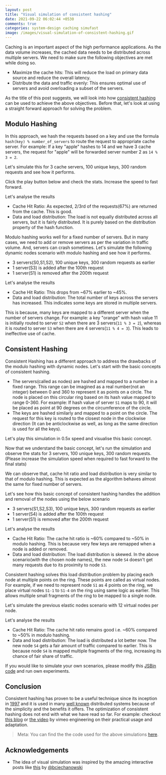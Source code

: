 ```yaml
---
layout: post
title: "Visual simulation of consistent hashing"
date: 2021-09-22 06:02:44 +0530
comments: true
categories: system-design caching simufast
image: /images/visual-simulation-of-consistent-hashing.gif
---
```

Caching is an important aspect of the high performance applications. As the data volume increases, the cached data needs to be distributed across multiple servers. We need to make sure the following objectives are met while doing so.

* Maximize the cache hits: This will reduce the load on primary data source and reduce the overall latency.
* Distribute the data and traffic evenly: This ensures optimal use of servers and avoid overloading a subset of the servers.

As the title of this post suggests, we will look into how [consistent hashing](https://en.wikipedia.org/wiki/Consistent_hashing) can be used to achieve the above objectives. Before that, let's look at using a straight forward approach for solving the problem.

<!-- more -->

## Modulo Hashing

In this approach, we hash the requests based on a key and use the formula `hash(key) % number_of_servers` to route the request to appropriate cache server. For example: If a key "apple" hashes to 14 and we have 3 cache servers, the request for "apple" will be forwarded server number 2 as `14 % 3 = 2`.

Let's simulate this for 3 cache servers, 100 unique keys, 300 random requests and see how it performs.

Click the play button below and check the stats. Increase the speed to fast forward.

<link rel="stylesheet" href="https://cdn.jsdelivr.net/npm/simufast@0.0.6/src/simufast.css">
<script src="https://cdn.jsdelivr.net/npm/simufast@0.0.6/dist/main.js"></script>

<script type="text/javascript">
    simufast.run((player) => {
        const moduloHash = new simufast.routing.ModuloHash(player);
        const simulation = new simufast.cache.MultiNodeCacheSimulation(moduloHash, {
            nodes: ["S0", "S1", "S2"]
        });
        const keys = simufast.utils.randStringArray(100);
        const commands = [];
        for (let i = 1; i <= 300; i++) {
            const key = simufast.utils.getRandomValueFromArray(keys);
            commands.push(() => simulation.getOrFetch(key, () => `${key}'s value from data source`));
        }
        player.experiment({
            name: 'Modulo Hashing: Static nodes',
            drawable: simulation,
            commands: commands
        });
    }, {
        statsExpanded: true
    });
</script>

Let's analyse the results

* Cache Hit Ratio: As expected, 2/3rd of the requests(67%) are returned from the cache. This is good.
* Data and load distribution: The load is not equally distributed across all servers, but it is fairly distributed. It is purely based on the distribution property of the hash function.

Modulo hashing works well for a fixed number of servers. But in many cases, we need to add or remove servers as per the variation in traffic volume. And, servers can crash sometimes. Let's simulate the following dynamic nodes scenario with modulo hashing and see how it performs.

* 3 servers(S0,S1,S2), 100 unique keys, 300 random requests as earlier
* 1 server(S3) is added after the 100th request
* 1 server(S1) is removed after the 200th request

<script type="text/javascript">
    simufast.run((player) => {
        const moduloHash = new simufast.routing.ModuloHash(player, {maxNodes: 4});
        const simulation = new simufast.cache.MultiNodeCacheSimulation(moduloHash, {
            nodes: ["S0", "S1", "S2"]
        });
        const keys = simufast.utils.randStringArray(100);
        const commands = [];
        for (let i = 1; i <= 100; i++) {
            const key = simufast.utils.getRandomValueFromArray(keys);
            commands.push(() => simulation.getOrFetch(key, () => `${key}'s value from data source`));
        }
        commands.push(() => simulation.addNode("S3"));
        for (let i = 1; i <= 100; i++) {
            const key = simufast.utils.getRandomValueFromArray(keys);
            commands.push(() => simulation.getOrFetch(key, () => `${key}'s value from data source`));
        }
        commands.push(() => simulation.removeNode("S1"));
        for (let i = 1; i <= 100; i++) {
            const key = simufast.utils.getRandomValueFromArray(keys);
            commands.push(() => simulation.getOrFetch(key, () => `${key}'s value from data source`));
        }
        player.experiment({
            name: 'Modulo Hashing: Elastic nodes',
            drawable: simulation,
            commands: commands
        });
    }, {
        statsExpanded: true
    });
</script>

Let's analyse the results

* Cache Hit Ratio: This drops from ~67% earlier to ~45%.
* Data and load distribution: The total number of keys across the servers has increased. This indicates some keys are stored in multiple servers.

This is because, many keys are mapped to a different server when the number of servers change. For example: a key "orange" with hash value 11 is initially routed to server `S2` when there are 3 servers(`11 % 3 = 2`), whereas it is routed to server `S3` when there are 4 servers(`11 % 4 = 3`). This leads to ineffective use of cache.

## Consistent Hashing

Consistent Hashing has a different approach to address the drawbacks of the modulo hashing with dynamic nodes. Let's start with the basic concepts of consistent hashing.

* The servers(called as nodes) are hashed and mapped to a number in a fixed range. This range can be imagined as a real number(not an integer) between 0 and 360 to represent it as points on a circle. The node is placed on this circular ring based on its hash value mapped to range 0-360. For example: If hash value of server `S1` maps to 90, it will be placed as point at 90 degrees on the circumference of the circle.
* The keys are hashed similarly and mapped to a point on the circle. The request for this key is routed to the closest node in the clockwise direction (It can be anticlockwise as well, as long as the same direction is used for all the keys).

Let's play this simulation in 0.5x speed and visualise this basic concept.

<script type="text/javascript">
    simufast.run((player) => {
        const consistentHash = new simufast.routing.ConsistentHash(player, {
            nodeReplicationFactor: 1
        });
        const simulation = new simufast.cache.MultiNodeCacheSimulation(consistentHash);
        const keys = simufast.utils.randStringArray(100);
        const commands = [
            () => simulation.addNode("S1"),
            () => simulation.addNode("S2"),
            () => simulation.addNode("S3"),
        ];
        for (let i = 1; i <= 10; i++) {
            const key = simufast.utils.getRandomValueFromArray(keys);
            commands.push(() => simulation.getOrFetch(key, () => `${key}'s value from data source`));
        }
        player.experiment({
            name: 'Consistent Hashing: Basic Concept',
            drawable: simulation,
            commands: commands
        });
    }, {
        speed: 0.5
    });
</script>

Now that we understand the basic concept, let's run the simulation and observe the stats for 3 servers, 100 unique keys, 300 random requests. (Please increase the simulation speed when required to fast forward to the final stats)

<script type="text/javascript">
    simufast.run((player) => {
        const consistentHash = new simufast.routing.ConsistentHash(player, {
            nodeReplicationFactor: 1
        });
        const simulation = new simufast.cache.MultiNodeCacheSimulation(consistentHash, {
            nodes: ["S1", "S2", "S3"],
        });
        const keys = simufast.utils.randStringArray(100);
        const commands = []
        for (let i = 1; i <= 300; i++) {
            const key = simufast.utils.getRandomValueFromArray(keys);
            commands.push(() => simulation.getOrFetch(key, () => `${key}'s value from data source`));
        }
        player.experiment({
            name: 'Consistent Hashing(Basic): Static nodes',
            drawable: simulation,
            commands: commands
        });
    }, {
        speed: 5,
        statsExpanded: true
    });
</script>

We can observe that, cache hit ratio and load distribution is very similar to that of modulo hashing. This is expected as the algorithm behaves almost the same for fixed number of servers.

Let's see how this basic concept of consistent hashing handles the addition and removal of the nodes using the below scenario

* 3 servers(S1,S2,S3), 100 unique keys, 300 random requests as earlier
* 1 server(S4) is added after the 100th request
* 1 server(S1) is removed after the 200th request

<script type="text/javascript">
    simufast.run((player) => {
        const consistentHash = new simufast.routing.ConsistentHash(player, {
            nodeReplicationFactor: 1
        });
        const simulation = new simufast.cache.MultiNodeCacheSimulation(consistentHash, {
            nodes: ["S1", "S2", "S3"]
        });
        const keys = simufast.utils.randStringArray(100);
        const commands = [];
        for (let i = 1; i <= 100; i++) {
            const key = simufast.utils.getRandomValueFromArray(keys);
            commands.push(() => simulation.getOrFetch(key, () => `${key}'s value from data source`));
        }
        commands.push(() => simulation.addNode("S4"));
        for (let i = 1; i <= 100; i++) {
            const key = simufast.utils.getRandomValueFromArray(keys);
            commands.push(() => simulation.getOrFetch(key, () => `${key}'s value from data source`));
        }
        commands.push(() => simulation.removeNode("S1"));
        for (let i = 1; i <= 100; i++) {
            const key = simufast.utils.getRandomValueFromArray(keys);
            commands.push(() => simulation.getOrFetch(key, () => `${key}'s value from data source`));
        }
        player.experiment({
            name: 'Consistent Hashing(Basic): Elastic nodes',
            drawable: simulation,
            commands: commands
        });
    }, {
        speed: 5,
        statsExpanded: true
    });
</script>

Let's analyse the results

* Cache Hit Ratio: The cache hit ratio is ~60% compared to ~50% in modulo hashing. This is because very few keys are remapped when a node is added or removed.
* Data and load distribution: The load distribution is skewed. In the above scenario(with the chosen node names), the new node `S4` doesn't get many requests due to its proximity to node `S3`.

Consistent hashing solves this load distribution problem by placing each node at multiple points on the ring. These points are called as virtual nodes. For example, if we need to represent node `S1` as 4 points on the ring, we place virtual nodes `S1-1` to `S1-4` on the ring using same logic as earlier. This allows multiple small fragments of the ring to be mapped to a single node.

Let's simulate the previous elastic nodes scenario with 12 virtual nodes per node.

<script type="text/javascript">
    simufast.run((player) => {
        const consistentHash = new simufast.routing.ConsistentHash(player, {
            nodeReplicationFactor: 12
        });
        const simulation = new simufast.cache.MultiNodeCacheSimulation(consistentHash);
        const keys = simufast.utils.randStringArray(100);
        const commands = [
            () => simulation.addNode("S1"),
            () => simulation.addNode("S2"),
            () => simulation.addNode("S3"),
        ];
        for (let i = 1; i <= 100; i++) {
            const key = simufast.utils.getRandomValueFromArray(keys);
            commands.push(() => simulation.getOrFetch(key, () => `${key}'s value from data source`));
        }
        commands.push(() => simulation.addNode("S4"));
        for (let i = 1; i <= 100; i++) {
            const key = simufast.utils.getRandomValueFromArray(keys);
            commands.push(() => simulation.getOrFetch(key, () => `${key}'s value from data source`));
        }
        commands.push(() => simulation.removeNode("S1"));
        for (let i = 1; i <= 100; i++) {
            const key = simufast.utils.getRandomValueFromArray(keys);
            commands.push(() => simulation.getOrFetch(key, () => `${key}'s value from data source`));
        }
        player.experiment({
            name: 'Consistent Hashing(Full): Elastic nodes',
            drawable: simulation,
            commands: commands
        });
    }, {
        statsExpanded: true
    });
</script>

Let's analyse the results

* Cache Hit Ratio: The cache hit ratio remains good i.e. ~60% compared to ~50% in modulo hashing.
* Data and load distribution: The load is distributed a lot better now. The new node `S4` gets a fair amount of traffic compared to earlier. This is because node `S4` is mapped multiple fragments of the ring, increasing its chance of fair share of traffic.

If you would like to simulate your own scenarios, please modify this [JSBin code](https://jsbin.com/fuvavun/edit?html,output) and run own experiments.

## Conclusion

Consistent hashing has proven to be a useful technique since its inception in [1997](https://www.cs.princeton.edu/courses/archive/fall09/cos518/papers/chash.pdf) and it is used in many [well known](https://en.wikipedia.org/wiki/Consistent_hashing) distributed systems because of the simplicity and the benefits it offers. The optimization of consistent hashing does not end with what we have read so far. For example: checkout [this blog](https://medium.com/vimeo-engineering-blog/improving-load-balancing-with-a-new-consistent-hashing-algorithm-9f1bd75709ed) or [the video](https://www.youtube.com/watch?v=jk6oiBJxcaA&ab_channel=GoogleTechTalks) by vimeo engineering on their practical usage and adaptation.

> Meta: You can find the the code used for the above simulations [here](https://raw.githubusercontent.com/endeepak/endeepak.github.io/source/source/_posts/2021-09-22-visual-simulation-of-consistent-hashing.markdown).

## Acknowledgements

* The idea of visual simulation was inspired by the amazing interactive posts like [this](https://ciechanow.ski/internal-combustion-engine/) by [@bciechanowski](https://twitter.com/bciechanowski)
